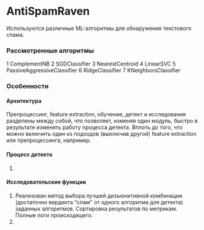 # AntiSpamRaven
Используются различные ML-алгоритмы для обнаружения текстового спама.
### Рассмотренные алгоритмы
1 ComplementNB
2 SGDClassifier
3 NearestCentroid
4 LinearSVC
5 PassiveAggressiveClassifier
6 RidgeClassifier
7 KNeighborsClassifier
### Особенности
#### Архитектура
Препроцессинг, feature extraction, обучение, детект и исследования разделены между собой, что позволяет, изменяя один модуль, быстро в результате изменять работу процесса детекта. Вплоть до того, что можно включить один из подходов (выключив другой) feature extraction или препроцессинга, например. 
#### Процесс детекта
1. 
#### Исследовательские функции
1. Реализован метод выбора лучшей дизъюнктивной комбинации (достаточно вердикта "спам" от одного алгоритма для детекта) заданных алгоритмов. Сортировка результатов по метрикам. Полные логи происходящего. 
2. 
